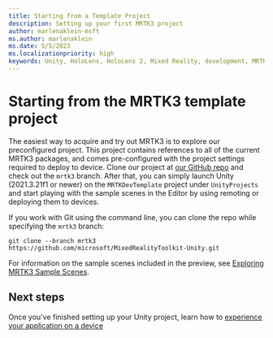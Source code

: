 ```yaml
---
title: Starting from a Template Project
description: Setting up your first MRTK3 project
author: marlenaklein-msft
ms.author: marlenaklein
ms.date: 5/5/2023
ms.localizationpriority: high
keywords: Unity, HoloLens, HoloLens 2, Mixed Reality, development, MRTK3, initial setup, setup, Mixed Reality Toolkit, MRTK
---
```


# Starting from the MRTK3 template project

The easiest way to acquire and try out MRTK3 is to explore our preconfigured project. This project contains references to all of the current MRTK3 packages, and comes pre-configured with the project settings required to deploy to device. Clone our project at [our GitHub repo](https://github.com/microsoft/MixedRealityToolkit-Unity/tree/mrtk3) and check out the `mrtk3` branch. After that, you can simply launch Unity (2021.3.21f1 or newer) on the `MRTKDevTemplate` project under `UnityProjects` and start playing with the sample scenes in the Editor by using remoting or deploying them to devices.

If you work with Git using the command line, you can clone the repo while specifying the `mrtk3` branch:

 `git clone --branch mrtk3 https://github.com/microsoft/MixedRealityToolkit-Unity.git`

For information on the sample scenes included in the preview, see [Exploring MRTK3 Sample Scenes](../exploring-features/mrtk3-sample-scenes.md).

## Next steps

Once you've finished setting up your Unity project, learn how to [experience your application on a device](../overview.md)

